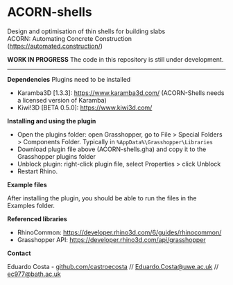 # ACORN-shells

Design and optimisation of thin shells for building slabs\
ACORN: Automating Concrete Construction (https://automated.construction/)

**WORK IN PROGRESS** The code in this repository is still under development.

***

**Dependencies** Plugins need to be installed
* Karamba3D [1.3.3]: https://www.karamba3d.com/ (ACORN-Shells needs a licensed version of Karamba)
* Kiwi!3D [BETA 0.5.0]: https://www.kiwi3d.com/

**Installing and using the plugin**

* Open the plugins folder: open Grasshopper, go to File > Special Folders > Components Folder. Typically in ```%AppData%\Grasshopper\Libraries```
* Download plugin file above (ACORN-shells.gha) and copy it to the Grasshopper plugins folder
* Unblock plugin: right-click plugin file, select Properties > click Unblock
* Restart Rhino.

**Example files**

After installing the plugin, you should be able to run the files in the Examples folder.

**Referenced libraries**

* RhinoCommon: https://developer.rhino3d.com/6/guides/rhinocommon/
* Grasshopper API: https://developer.rhino3d.com/api/grasshopper

**Contact**

Eduardo Costa - <a href="https://github.com/castroecosta" target="_blank">github.com/castroecosta</a> // Eduardo.Costa@uwe.ac.uk // ec977@bath.ac.uk
